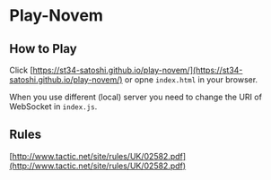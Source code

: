 # Play-Novem

## How to Play
Click [https://st34-satoshi.github.io/play-novem/](https://st34-satoshi.github.io/play-novem/) or opne `index.html` in your browser.

When you use different (local) server you need to change the URI of WebSocket in `index.js`.

## Rules
[http://www.tactic.net/site/rules/UK/02582.pdf](http://www.tactic.net/site/rules/UK/02582.pdf)
